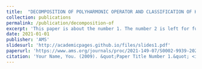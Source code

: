 ```yaml
---
title:  "DECOMPOSITION OF POLYHARMONIC OPERATOR AND CLASSIFICATION OF HOMOGENEOUS STABLE SOLUTIONS"
collection: publications
permalink: /publication/decomposition-of
excerpt: 'This paper is about the number 1. The number 2 is left for future work.'
date: 2021-01-01
publisher: 'AMS'
slidesurl: 'http://academicpages.github.io/files/slides1.pdf'
paperurl: 'https://www.ams.org/journals/proc/2021-149-07/S0002-9939-2021-15406-3/'
citation: 'Your Name, You. (2009). &quot;Paper Title Number 1.&quot; <i>Journal 1</i>. 1(1).'
---
```


